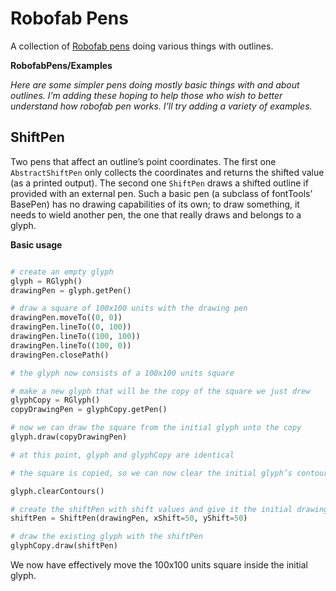 Robofab Pens
================

A collection of [Robofab pens](http://robofab.org/objects/pen.html) doing various things with outlines.

**RobofabPens/Examples**

*Here are some simpler pens doing mostly basic things with and about outlines. I’m adding these hoping to help those who wish to better understand how robofab pen works. I’ll try adding a variety of examples.*

## ShiftPen

Two pens that affect an outline’s point coordinates. The first one ```AbstractShiftPen``` only collects the coordinates and returns the shifted value (as a printed output). The second one ```ShiftPen``` draws a shifted outline if provided with an external pen. Such a basic pen (a subclass of fontTools’ BasePen) has no drawing capabilities of its own; to draw something, it needs to wield another pen, the one that really draws and belongs to a glyph.

**Basic usage**
```python

# create an empty glyph
glyph = RGlyph()
drawingPen = glyph.getPen()

# draw a square of 100x100 units with the drawing pen
drawingPen.moveTo((0, 0))
drawingPen.lineTo((0, 100))
drawingPen.lineTo((100, 100))
drawingPen.lineTo((100, 0))
drawingPen.closePath()

# the glyph now consists of a 100x100 units square

# make a new glyph that will be the copy of the square we just drew
glyphCopy = RGlyph()
copyDrawingPen = glyphCopy.getPen()

# now we can draw the square from the initial glyph unto the copy
glyph.draw(copyDrawingPen)

# at this point, glyph and glyphCopy are identical

# the square is copied, so we can now clear the initial glyph’s contour before drawing the new shifted square

glyph.clearContours()

# create the shiftPen with shift values and give it the initial drawing pen
shiftPen = ShiftPen(drawingPen, xShift=50, yShift=50)

# draw the existing glyph with the shiftPen
glyphCopy.draw(shiftPen)
```

We now have effectively move the 100x100 units square inside the initial glyph.